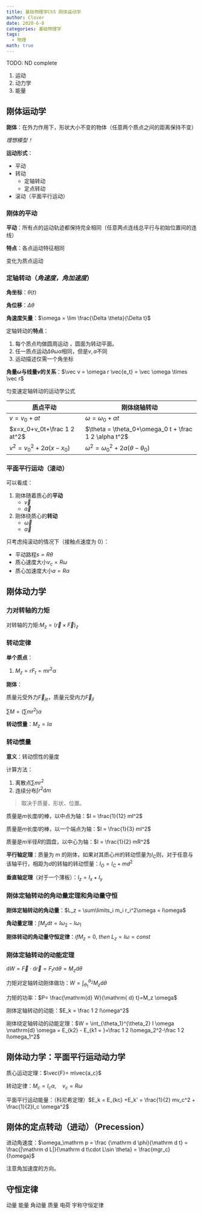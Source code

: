 ```yaml
---
title: 基础物理学Ch5 刚体运动学
author: Clover
date: 2020-6-8
categories: 基础物理学
tags:
  - 物理
math: true
---
```


TODO: ND complete

<!-- more -->

1. 运动
2. 动力学
3. 能量

## 刚体运动学

**刚体**：在外力作用下，形状大小不变的物体（任意两个质点之间的距离保持不变）

_理想模型！_

**运动形式**：

- 平动
- 转动
  - 定轴转动
  - 定点转动
- 滚动（平面平行运动）

### 刚体的平动

**平动**：所有点的运动轨迹都保持完全相同（任意两点连线总平行与初始位置间的连线）

**特点**：各点运动特征相同

变化为质点运动

### 定轴转动（_角速度，角加速度_）

**角坐标**：$\theta(t)$

**角位移**：$\Delta \theta$

**角速度矢量**：$\omega = \lim \frac{\Delta \theta}{\Delta t}$

定轴转动的**特点**：

1. 每个质点均做圆周运动 ，圆面为转动平面。
2. 任一质点运动$\Delta \theta \omega \alpha$相同，但是$v,a$不同
3. 运动描述仅需一个角坐标

**角量$\omega$与线量$v$的关系**：$\vec v = \omega r \vec{e_t} = \vec \omega \times \vec r$

匀变速定轴转动的运动学公式

| 质点平动                     | 刚体绕轴转动                                          |
| ---------------------------- | ----------------------------------------------------- |
| $v=v_0+at$                   | $\omega = \omega_0+\alpha t$                          |
| $x=x_0+v_0t+\frac 1 2 at^2$  | $\theta = \theta_0+\omega_0 t + \frac 1 2 \alpha t^2$ |
| $v^2 = v_0^2 + 2 a (x -x_0)$ | $\omega^2 = \omega_0^2 +2 a (\theta -\theta_0)$       |

### 平面平行运动（滚动）

可以看成：

1. 刚体随着质心的**平动**
   - $\vec v$
   - $\vec a$
2. 刚体绕质心的**转动**
   - $\vec \omega$
   - $\vec \alpha$

只考虑纯滚动的情况下（接触点速度为 0）：

- 平动路程$s = R \theta$
- 质心速度大小$v_c = R\omega$
- 质心加速度大小$a = R \alpha$

## 刚体动力学

### 力对转轴的力矩

对转轴的力矩:$M_z = (\vec r \times \vec F)_z$

### 转动定律

**单个质点**：

1. $M_z = r F_t = mr^2\alpha$

**刚体**：

质量元受外力$\vec F_{je}$，质量元受内力$\vec F_{ji}$

$\sum M = (\sum mr^2)\alpha$

**转动惯量**：$M_z = I \alpha$

### 转动惯量

**意义**：转动惯性的量度

计算方法：

1. 离散点$\sum m r ^2$
2. 连续分布$\int r^2 \mathrm d m$

> 取决于质量、形状、位置。

质量是$m$长度$l$的棒，以中点为轴：$I = \frac{1}{12} ml^2$

质量是$m$长度$l$的棒，以一个端点为轴：$I = \frac{1}{3} ml^2$

质量是$m$半径$R$的圆盘，以中心为轴：$I = \frac{1}{2} mR^2$

**平行轴定理**：质量为 m 的刚体，如果对其质心州的转动惯量为$I_C$则，对于任意与该轴平行，相距为$d$的转轴的转动惯量：$I_O=I_C+md^2$

**垂直轴定理**（对于一个薄板）：$I_z = I_x +I_y$

### 刚体定轴转动的角动量定理和角动量守恒

**刚体定轴转动的角动量**：$L_z = \sum\limits_i m_i r_i^2\omega = I\omega$

**角动量定理**：$\int M_z \mathrm{d}t = I\omega_2 -I \omega_1$

**刚体转动的角动量守恒定律**：$if M_z = 0 ,\ then \  L_z = I\omega = const$

### 刚体定轴转动的动能定理

$\mathrm{ d} W = \vec{F}\cdot \mathrm d \vec{r} = F_t r\mathrm{d} \theta = M_z \mathrm d \theta$

力矩对定轴转动刚体做功：$W = \int _{\theta_1}^{\theta_2}M_z \mathrm{d} \theta$

力矩的功率：$P= \frac{\mathrm{d} W}{\mathrm{ d} t}=M_z \omega$

刚体定轴转动的动能：$E_k = \frac 1 2 I\omega^2$

刚体绕定轴转动的动能定理：$W = \int_{\theta_1}^{\theta_2} I \omega \mathrm{d} \omega = E_{k2} - E_{k1 = }=\frac 1 2 I\omega_2^2-\frac 1 2 I\omega_1^2$

## 刚体动力学：平面平行运动动力学

质心运动定理：$\vec{F}= m\vec{a_c}$

转动定律：$M_c = I_c \alpha ,\quad v_c = R \omega$

平面平行运动能量：（科尼希定理）$E_k = E_{kc} +E_k' = \frac{1}{2} mv_c^2 + \frac{1}{2}I_c \omega^2$

## 刚体的定点转动（进动）（Precession）

进动角速度：$\omega_\mathrm p = \frac {\mathrm d \phi}{\mathrm d t} = \frac{|\mathrm d L|}{\mathrm d t\cdot L\sin \theta} = \frac{mgr_c}{I\omega}$

注意角加速度的方向。

## 守恒定律

动量
能量
角动量
质量
电荷
宇称守恒定律
